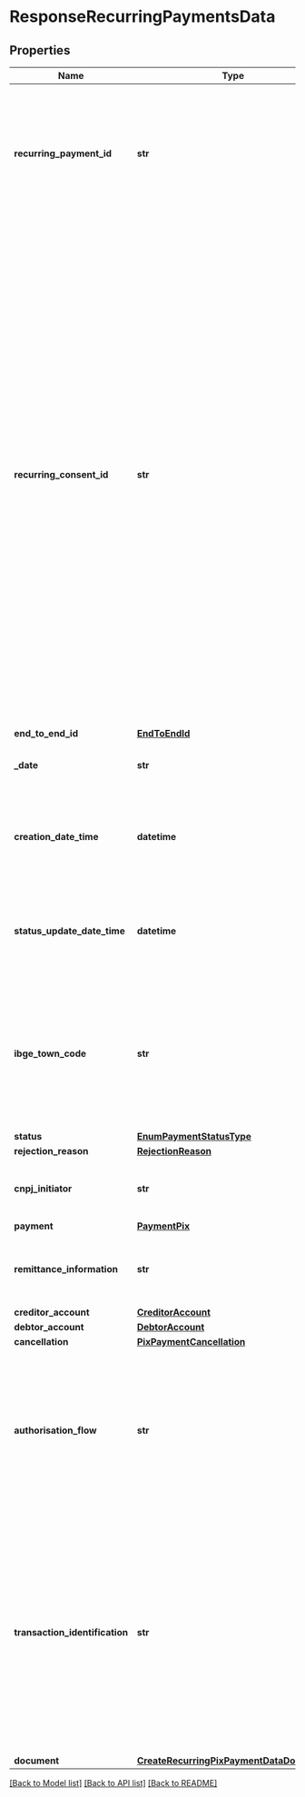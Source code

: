 # ResponseRecurringPaymentsData

## Properties
Name | Type | Description | Notes
------------ | ------------- | ------------- | -------------
**recurring_payment_id** | **str** | Código ou identificador único informado pela instituição detentora da conta para representar a iniciação de pagamento. O &#x60;recurringPaymentId&#x60; deve ser diferente do &#x60;endToEndId&#x60;.  Este é o identificador que deverá ser utilizado na consulta ao status da iniciação de pagamento efetuada.  | 
**recurring_consent_id** | **str** | Identificador único do consentimento criado para a iniciação de pagamento solicitada. Deverá ser um URN - Uniform Resource Name. Um URN, conforme definido na [RFC8141](https://tools.ietf.org/html/rfc8141) é um Uniform Resource Identifier - URI - que é atribuído sob o URI scheme \&quot;urn\&quot; e um namespace URN específico, com a intenção de que o URN seja um identificador de recurso persistente e independente da localização. Considerando a string urn:bancoex:C1DD33123 como exemplo para &#x60;recurringConsentId&#x60; temos: - o namespace(urn) - o identificador associado ao namespace da instituição transmissora (bancoex) - o identificador específico dentro do namespace (C1DD33123). Informações mais detalhadas sobre a construção de namespaces devem ser consultadas na [RFC8141](https://tools.ietf.org/html/rfc8141).  [Restrição] Este campo é de preenchimento obrigatório quando o valor do campo authorisationFlow for igual a FIDO_FLOW.  | [optional] 
**end_to_end_id** | [**EndToEndId**](EndToEndId.md) |  | 
**_date** | **str** | Data em que o recurso foi criado. Uma string com a utilização de timezone UTC(UTC time format). | 
**creation_date_time** | **datetime** | Data e hora em que o pagamento foi criado.  Uma string com data e hora conforme especificação [RFC-3339](https://datatracker.ietf.org/doc/html/rfc3339),  sempre com a utilização de timezone UTC(UTC time format).  | 
**status_update_date_time** | **datetime** | Data e hora em que o pagamento teve o status atualizado.  Uma string com data e hora conforme especificação [RFC-3339](https://datatracker.ietf.org/doc/html/rfc3339),  sempre com a utilização de timezone UTC(UTC time format).  | 
**ibge_town_code** | **str** | O campo ibgeTownCode no arranjo Pix tem o mesmo comportamento que o campo codMun descrito no item 1.6.6 do manual do Pix.  1. Caso a informação referente ao município não seja enviada, o PSP do recebedor assumirá que não existem feriados estaduais e municipais no período em questão;  | 
**status** | [**EnumPaymentStatusType**](EnumPaymentStatusType.md) |  | 
**rejection_reason** | [**RejectionReason**](RejectionReason.md) |  | [optional] 
**cnpj_initiator** | **str** | CNPJ do Iniciador de Pagamento devidamente habilitado para a prestação de Serviço de Iniciação no Pix. | 
**payment** | [**PaymentPix**](PaymentPix.md) |  | 
**remittance_information** | **str** | Deve ser preenchido sempre que o usuário pagador inserir alguma informação adicional em um pagamento, a ser enviada ao recebedor.  | [optional] 
**creditor_account** | [**CreditorAccount**](CreditorAccount.md) |  | [optional] 
**debtor_account** | [**DebtorAccount**](DebtorAccount.md) |  | [optional] 
**cancellation** | [**PixPaymentCancellation**](PixPaymentCancellation.md) |  | [optional] 
**authorisation_flow** | **str** | Campo condicional utilizado para identificar o fluxo de autorização em que o pagamento foi solicitado.  [Restrição] Se CIBA ou FIDO, preenchimento obrigatório. Caso o campo não esteja presente no payload, subentende-se que o fluxo de autorização utilizado é o HYBRID_FLOW.  | [optional] 
**transaction_identification** | **str** | Trata-se de um identificador de transação que deve ser retransmitido intacto pelo PSP do pagador ao gerar a ordem de pagamento.  Essa informação permitirá ao recebedor identificar e correlacionar a transferência, quando recebida, com a apresentação das instruções ao pagador.  Os caracteres permitidos no contexto do Pix para o campo txid (EMV 62-05) são:Letras minúsculas, de &#x27;a&#x27; a &#x27;z&#x27; Letras maiúsculas, de &#x27;A&#x27; a &#x27;z&#x27; Dígitos decimais, de &#x27;0&#x27; a &#x27;9&#x27;.  | [optional] 
**document** | [**CreateRecurringPixPaymentDataDocument**](CreateRecurringPixPaymentDataDocument.md) |  | 

[[Back to Model list]](../README.md#documentation-for-models) [[Back to API list]](../README.md#documentation-for-api-endpoints) [[Back to README]](../README.md)

